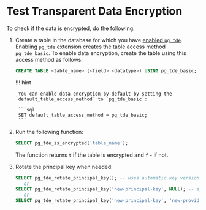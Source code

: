 # Test Transparent Data Encryption

To check if the data is encrypted, do the following:

1. Create a table in the database for which you have [enabled `pg_tde`](setup.md). Enabling `pg_tde` extension creates the table access method `pg_tde_basic`. To enable data encryption, create the table using this access method as follows:

    ```sql
    CREATE TABLE <table_name> (<field> <datatype>) USING pg_tde_basic;
    ```

    !!! hint

        You can enable data encryption by default by setting the `default_table_access_method` to `pg_tde_basic`:

        ```sql
        SET default_table_access_method = pg_tde_basic;
        ```
    
2. Run the following function:

    ```sql
    SELECT pg_tde_is_encrypted('table_name');
    ```

    The function returns `t` if the table is encrypted and `f` - if not.

3. Rotate the principal key when needed:

    ```sql
    SELECT pg_tde_rotate_principal_key(); -- uses automatic key versionin
    -- or
    SELECT pg_tde_rotate_principal_key('new-principal-key', NULL); -- specify new key name
    -- or
    SELECT pg_tde_rotate_principal_key('new-principal-key', 'new-provider'); -- change provider
    ```